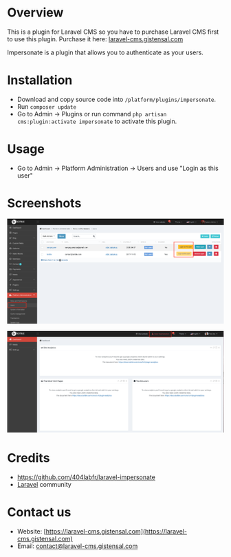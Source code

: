 # Overview
This is a plugin for Laravel CMS so you have to purchase Laravel CMS first to use this plugin. 
Purchase it here: [laravel-cms.gistensal.com](https://mailto:toan@visualweber.com)

Impersonate is a plugin that allows you to authenticate as your users.

# Installation
- Download and copy source code into `/platform/plugins/impersonate`.
- Run `composer update`
- Go to Admin -> Plugins or run command `php artisan cms:plugin:activate impersonate` to activate this plugin.

# Usage
- Go to Admin -> Platform Administration -> Users and use "Login as this user"

# Screenshots

![Screenshot](https://raw.githubusercontent.com/botble/impersonate/master/public/images/screenshot-1.png)

![Screenshot](https://raw.githubusercontent.com/botble/impersonate/master/public/images/screenshot-2.png)

# Credits
- https://github.com/404labfr/laravel-impersonate
- [Laravel](https://github.com/laravel/framework) community

# Contact us
- Website: [https://laravel-cms.gistensal.com](https://laravel-cms.gistensal.com)
- Email: [contact@laravel-cms.gistensal.com](mailto:contact@laravel-cms.gistensal.com)

